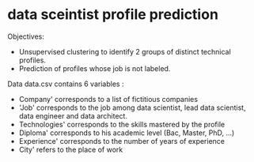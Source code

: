 # data sceintist profile prediction
Objectives:
- Unsupervised clustering to identify 2 groups of distinct technical profiles.
- Prediction of profiles whose job is not labeled.

Data
data.csv contains 6 variables :
- Company' corresponds to a list of fictitious companies 
- 'Job' corresponds to the job among data scientist, lead data scientist, data engineer and data architect. 
- Technologies' corresponds to the skills mastered by the profile
- Diploma' corresponds to his academic level (Bac, Master, PhD, ...)
- Experience' corresponds to the number of years of experience 
- City' refers to the place of work
